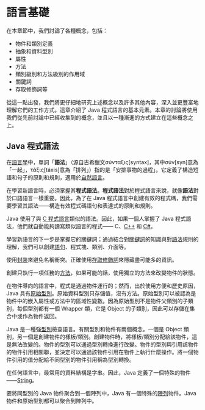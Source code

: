 # 語言基礎

在本章節中，我們討論了各種概念，包括：

- 物件和類別定義
- 抽象和資料型別
- 屬性
- 方法
- 類別級別和方法級別的作用域
- 關鍵詞
- 存取修飾詞等

從這一點出發，我們將更仔細地研究上述概念以及許多其他內容，深入並更豐富地理解它們的工作方式。這章介紹了 Java 程式語言的基本元素。本章的討論將使用我們從先前討論中已經收集到的概念，並且以一種漸進的方式建立在這些概念之上。

## Java 程式語法

在[語言學](https://en.wikipedia.org/wiki/Linguistics)中，單詞「**語法**」（源自古希臘文σύνταξις[syntax]，其中σύν[syn]意為「一起」，τάξις[táxis]意為「排列」）指的是「安排事物的過程」。它定義了構造短語和句子的原則和規則，適用於[自然語言](https://en.wikipedia.org/wiki/Natural_language)。

在學習新語言時，必須掌握其**程式語法**。**程式語法**對於程式語言來說，就像**語法**對於口語語言一樣重要。因此，為了在 Java 程式語言中創建有效的程式碼，我們需要學習其語法——構造有效程式碼語句和表達式的原則和規則。

Java 使用了與 [C 程式語言](https://en.wikibooks.org/wiki/C_Programming)類似的語法。因此，如果一個人掌握了 Java 程式語法，他們就自動能夠讀寫類似語言的程式—— C、[C++](https://en.wikibooks.org/wiki/C%2B%2B_Programming) 和 [C#](https://en.wikibooks.org/wiki/C_Sharp_Programming)。

學習新語言的下一步是掌握它的關鍵詞；通過結合對[關鍵詞](https://en.wikibooks.org/wiki/Java_Programming/Keywords)的知識與對[語法](https://en.wikibooks.org/wiki/Java_Programming/Syntax)規則的理解，我們可以創建[語句](https://en.wikibooks.org/wiki/Java_Programming/Statements)、程式塊、類別、介面等。

使用[封裝](https://en.wikibooks.org/wiki/Java_Programming/Packages)來避免名稱衝突。正確使用[存取修飾詞](https://en.wikibooks.org/wiki/Java_Programming/Access_Modifiers)來隱藏盡可能多的資訊。

創建只執行一項任務的[方法](https://en.wikibooks.org/wiki/Java_Programming/Methods)，如果可能的話，使用獨立的方法來改變物件的狀態。

在物件導向的語言中，程式是通過物件運行的；然而，出於使用方便和歷史原因，Java 具有[原始型別](https://en.wikibooks.org/wiki/Java_Programming/Primitive_Types)。原始資料型別只存儲值，沒有方法。原始型別可以被認為是物件中的嵌入屬性或方法中的區域性變數。因為原始型別不是物件父類別的子類別，每個型別都有一個 Wrapper 類，它是 Object 的子類別，因此可以存儲在集合中或作為物件返回。

Java 是一種強[型別](https://en.wikibooks.org/wiki/Java_Programming/Classes,_Objects_and_Types)檢查語言。有關型別和物件有兩個概念。一個是 Object 類別，另一個是創建物件的樣板/類別。創建物件時，將樣板/類別分配給該物件，這是無法改變的。物件的型別可以通過型別轉換進行改變。物件的型別與引用該物件的物件引用相關聯，並決定可以通過該物件引用在物件上執行什麼操作。將一個物件引用的值分配給不同型別的物件引用稱為型別轉換。

在任何語言中，最常用的資料結構是字串。因此，Java 定義了一個特殊的物件——[String](https://en.wikibooks.org/wiki/Java_Programming/API/java.lang.String)。

要將同型別的 Java 物件聚合到一個陣列中，Java 有一個特殊的[陣列](https://en.wikibooks.org/wiki/Java_Programming/Arrays)物件。Java 物件和原始型別都可以聚合到陣列中。
